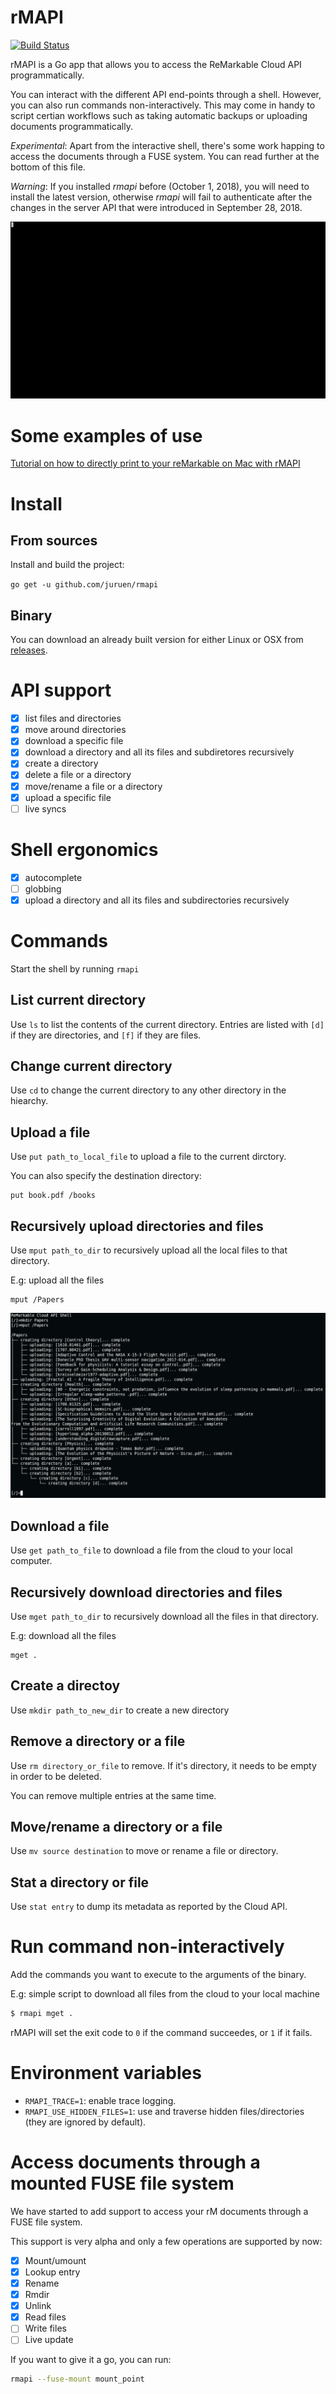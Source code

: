 # rMAPI

[![Build Status](https://dev.azure.com/fruruenv/fruruenv/_apis/build/status/juruen.rmapi?branchName=master)](https://dev.azure.com/fruruenv/fruruenv/_build/latest?definitionId=1?branchName=master)


rMAPI is a Go app that allows you to access the ReMarkable Cloud API programmatically.

You can interact with the different API end-points through a shell. However, you can also
run commands non-interactively. This may come in handy to script certian workflows such as
taking automatic backups or uploading documents programmatically.

*Experimental*: Apart from the interactive shell, there's some work happing to access the
documents through a FUSE system. You can read further at the bottom of this file.


*Warning*: If you installed _rmapi_ before (October 1, 2018), you will need to install the latest version,
otherwise _rmapi_ will fail to authenticate after the changes in the server API that were introduced in September 28, 2018.


![Console Capture](docs/console.gif)

# Some examples of use

[Tutorial on how to directly print to your reMarkable on Mac with rMAPI](docs/tutorial-print-macosx.md)

# Install

## From sources

Install and build the project:

`go get -u github.com/juruen/rmapi`

## Binary

You can download an already built version for either Linux or OSX from [releases](https://github.com/juruen/rmapi/releases).

# API support

- [x] list files and directories
- [x] move around directories
- [x] download a specific file
- [x] download a directory and all its files and subdiretores recursively
- [x] create a directory
- [x] delete a file or a directory
- [x] move/rename a file or a directory
- [x] upload a specific file
- [ ] live syncs

# Shell ergonomics

- [x] autocomplete
- [ ] globbing
- [x] upload a directory and all its files and subdirectories recursively

# Commands

Start the shell by running `rmapi`

## List current directory

Use `ls` to list the contents of the current directory. Entries are listed with `[d]` if they
are directories, and `[f]` if they are files.

## Change current directory

Use `cd` to change the current directory to any other directory in the hiearchy.

## Upload a file

Use `put path_to_local_file` to upload a file  to the current dirctory.

You can also specify the destination directory:

```
put book.pdf /books
```

## Recursively upload directories and files

Use `mput path_to_dir` to recursively upload all the local files to that directory.

E.g: upload all the files

```
mput /Papers
```

![Console Capture](docs/mput-console.png)

## Download a file

Use `get path_to_file` to download a file from the cloud to your local computer.

## Recursively download directories and files

Use `mget path_to_dir` to recursively download all the files in that directory.

E.g: download all the files

```
mget .
```

## Create a directoy

Use `mkdir path_to_new_dir` to create a new directory

##  Remove a directory or a file

Use `rm directory_or_file` to remove. If it's directory, it needs to be empty in order to be deleted.

You can remove multiple entries at the same time.

##  Move/rename a directory or a file

Use `mv source destination` to move or rename a file or directory.

## Stat a directory or file

Use `stat entry` to dump its metadata as reported by the Cloud API.

# Run command non-interactively

Add the commands you want to execute to the arguments of the binary.

E.g: simple script to download all files from the cloud to your local machine

```bash
$ rmapi mget .
```

rMAPI will set the exit code to `0` if the command succeedes, or `1` if it fails.

# Environment variables

- `RMAPI_TRACE=1`: enable trace logging.
- `RMAPI_USE_HIDDEN_FILES=1`: use and traverse hidden files/directories (they are ignored by default).

# Access documents through a mounted FUSE file system

We have started to add support to access your rM documents through a FUSE file system.

This support is very alpha and only a few operations are supported by now:

- [x] Mount/umount
- [x] Lookup entry
- [x] Rename
- [x] Rmdir
- [x] Unlink 
- [x] Read files
- [ ] Write files
- [ ] Live update

If you want to give it a go, you can run:

```bash
rmapi --fuse-mount mount_point
```
